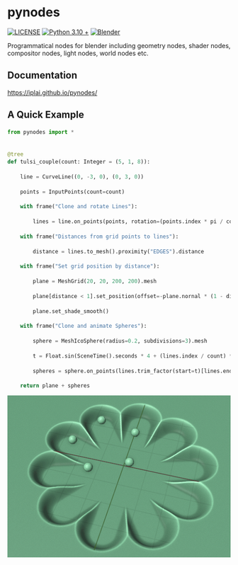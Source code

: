 # pynodes

[![LICENSE](https://img.shields.io/github/license/iplai/pynodes)](LICENSE)
[![Python 3.10 +](https://img.shields.io/badge/python-3.10_+-blue.svg)](https://www.python.org/downloads/release/python-310/)
[![Blender](https://img.shields.io/badge/Blender-_3.5.1_-blue)](http://www.maxon.net)

Programmatical nodes for blender including geometry nodes, shader nodes, compositor nodes, light nodes, world nodes etc.

## Documentation

https://iplai.github.io/pynodes/

## A Quick Example

```python
from pynodes import *


@tree
def tulsi_couple(count: Integer = (5, 1, 8)):

    line = CurveLine((0, -3, 0), (0, 3, 0))

    points = InputPoints(count=count)

    with frame("Clone and rotate Lines"):

        lines = line.on_points(points, rotation=(points.index * pi / count).to_euler()).realize_instances()

    with frame("Distances from grid points to lines"):

        distance = lines.to_mesh().proximity("EDGES").distance

    with frame("Set grid position by distance"):

        plane = MeshGrid(20, 20, 200, 200).mesh

        plane[distance < 1].set_position(offset=-plane.nornal * (1 - distance).float_curve(points=[(0, 0), (0.05, 0.03), (0.5, 0.5, "auto_clamped"), (1, 0.5)]))

        plane.set_shade_smooth()

    with frame("Clone and animate Spheres"):

        sphere = MeshIcoSphere(radius=0.2, subdivisions=3).mesh

        t = Float.sin(SceneTime().seconds * 4 + (lines.index / count) * pi).map_range(-1, 1, 0, 1)

        spheres = sphere.on_points(lines.trim_factor(start=t)[lines.endpoint_selection(start_size=1, end_size=0)])

    return plane + spheres
```

![](docs/_static/images/tulsi_couple.gif)